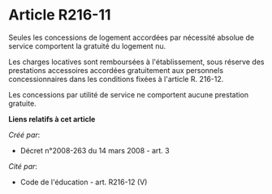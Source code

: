 # Article R216-11

Seules les concessions de logement accordées par nécessité absolue de service comportent la gratuité du logement nu. 

Les charges locatives sont remboursées à l'établissement, sous réserve des prestations accessoires accordées gratuitement aux
personnels concessionnaires dans les conditions fixées à l'article R. 216-12. 

Les concessions par utilité de service ne comportent aucune prestation gratuite.

**Liens relatifs à cet article**

_Créé par_:

  - Décret n°2008-263 du 14 mars 2008 - art. 3

_Cité par_:

  - Code de l'éducation - art. R216-12 (V)
